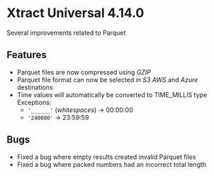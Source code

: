# Xtract Universal 4.14.0

Several improvements related to Parquet

## Features
- Parquet files are now compressed using *GZIP* 
- Parquet file format can now be selected *in S3 AWS* and *Azure* destinations
- Time values will automatically be converted to TIME_MILLIS type <br> Exceptions:
  - `'______'` (*whitespaces*) -> 00:00:00
  - `'240000'` -> 23:59:59

## Bugs
- Fixed a bug where empty results created invalid Parquet files
- Fixed a bug where packed numbers had an incorrect total length
